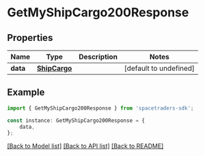# GetMyShipCargo200Response



## Properties

Name | Type | Description | Notes
------------ | ------------- | ------------- | -------------
**data** | [**ShipCargo**](ShipCargo.md) |  | [default to undefined]

## Example

```typescript
import { GetMyShipCargo200Response } from 'spacetraders-sdk';

const instance: GetMyShipCargo200Response = {
    data,
};
```

[[Back to Model list]](../README.md#documentation-for-models) [[Back to API list]](../README.md#documentation-for-api-endpoints) [[Back to README]](../README.md)
